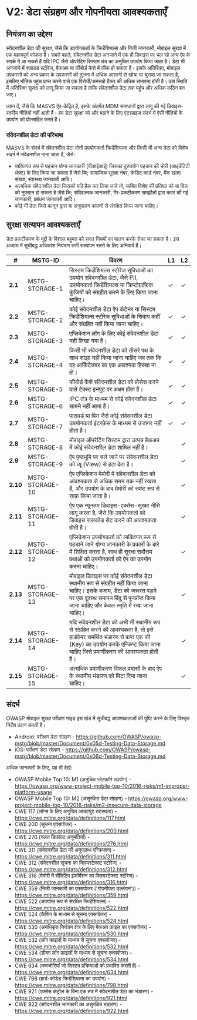 # V2: डेटा संग्रहण और गोपनीयता आवश्यकताएँ

## नियंत्रण का उद्देश्य

संवेदनशील डेटा की सुरक्षा, जैसे कि उपयोगकर्ता के क्रिडेंशियल्स और निजी जानकारी, मोबाइल सुरक्षा में एक महत्वपूर्ण फोकस है। सबसे पहले, संवेदनशील डेटा अनजाने में एक ही डिवाइस पर चल रहे अन्य ऐप के संपर्क में आ सकते हैं यदि IPC जैसे ऑपरेटिंग सिस्टम तंत्र का अनुचित उपयोग किया जाता है। डेटा भी अनजाने में क्लाउड स्टोरेज, बैकअप या कीबोर्ड कैशे में लीक हो सकता है। इसके अतिरिक्त, मोबाइल उपकरणों को अन्य प्रकार के उपकरणों की तुलना में अधिक आसानी से खोया या चुराया जा सकता है, इसलिए भौतिक पहुंच प्राप्त करने वाले एक विरोधी/अनचाहे हैकर की अधिक संभावना होती है। उस स्थिति में अतिरिक्त सुरक्षा को लागू किया जा सकता है ताकि संवेदनशील डेटा तक पहुंच और अधिक कठिन बन जाए।

ध्यान दें, जैसे कि MASVS ऐप-केंद्रित है, इसके अंतर्गत MDM समाधानों द्वारा लागू की गई डिवाइस-स्तरीय नीतियों नहीं आती हैं। हम डेटा सुरक्षा को और बढ़ाने के लिए एंटरप्राइज़ संदर्भ में ऐसी नीतियों के उपयोग को प्रोत्साहित करते हैं।

### संवेदनशील डेटा की परिभाषा

MASVS के संदर्भ में संवेदनशील डेटा दोनों उपयोगकर्ता क्रिडेंशियल्स और किसी भी अन्य डेटा को विशेष संदर्भ में संवेदनशील माना जाता है, जैसे:

- व्यक्तिगत रूप से पहचान योग्य जानकारी (पीआईआई) जिसका दुरुपयोग पहचान की चोरी (आइडेंटिटी थेफ़्ट) के लिए किया जा सकता है जैसे कि; सामाजिक सुरक्षा नंबर, क्रेडिट कार्ड नंबर, बैंक खाता संख्या, स्वास्थ्य जानकारी आदि।
- अत्यधिक संवेदनशील डेटा जिसको यदि हैक कर लिया जाये तो, व्यक्ति विशेष की प्रतिष्ठा को या वित्त को नुक्सान हो सकता है जैसे कि; संविदात्मक जानकारी, गैर-प्रकटीकरण समझौतों द्वारा कवर की गई जानकारी, प्रबंधन जानकारी आदि।
- कोई भी डेटा जिसे कानून द्वारा या अनुपालन कारणों से संरक्षित किया जाना चाहिए।

## सुरक्षा सत्यापन आवश्यकताएँ

डेटा प्रकटीकरण के मुद्दों के विशाल बहुमत को सरल नियमों का पालन करके रोका जा सकता है। इस अध्याय में सूचीबद्ध अधिकांश नियंत्रण सभी सत्यापन स्तरों के लिए अनिवार्य हैं।

| # | MSTG-ID | विवरण | L1 | L2 |
| -- | -------- | ---------------------- | - | - |
| **2.1** | MSTG-STORAGE-1 | सिस्टम क्रिडेंशियल्स स्टोरेज सुविधाओं का उपयोग संवेदनशील डेटा, जैसे PII, उपयोगकर्ता क्रिडेंशियल्स या क्रिप्टोग्राफ़िक कुंजियों को संग्रहीत करने के लिए किया जाना चाहिए।  | ✓ | ✓ |
| **2.2** | MSTG-STORAGE-2 | कोई संवेदनशील डेटा ऐप कंटेनर या सिस्टम क्रिडेंशियल्स स्टोरेज सुविधाओं के सिवाय कहीं और संग्रहित नहीं किया जाना चाहिए। | ✓ | ✓ |
| **2.3** | MSTG-STORAGE-3 | एप्लिकेशन लॉग के लिए कोई संवेदनशील डेटा नहीं लिखा गया है।  | ✓ | ✓ |
| **2.4** | MSTG-STORAGE-4 | किसी भी संवेदनशील डेटा को तीसरे पक्ष के साथ साझा नहीं किया जाना चाहिए जब तक कि वह आर्किटेक्चर का एक आवश्यक हिस्सा ना हो। | ✓ | ✓ |
| **2.5** | MSTG-STORAGE-5 | कीबोर्ड कैशे संवेदनशील डेटा को प्रोसेस करने वाले टेक्स्ट इनपुट पर अक्षम होता है।  | ✓ | ✓ |
| **2.6** | MSTG-STORAGE-6 | IPC तंत्र के माध्यम से कोई संवेदनशील डेटा सामने नहीं आया है। | ✓ | ✓ |
| **2.7** | MSTG-STORAGE-7 | पासवर्ड या पिन जैसे कोई संवेदनशील डेटा उपयोगकर्ता इंटरफ़ेस के माध्यम से उजागर नहीं होता है। | ✓ | ✓ |
| **2.8** | MSTG-STORAGE-8 | मोबाइल ऑपरेटिंग सिस्टम द्वारा उत्पन्न बैकअप में कोई संवेदनशील डेटा शामिल नहीं है। |   | ✓ |
| **2.9** | MSTG-STORAGE-9 | ऐप पृष्ठभूमि पर चले जाने पर संवेदनशील डेटा को व्यू (View) से हटा देता है।  |  | ✓ |
| **2.10** | MSTG-STORAGE-10 | ऐप एप्लिकेशन मेमोरी में संवेदनशील डेटा को आवश्यकता से अधिक समय तक नहीं रखता है, और उपयोग के बाद मेमोरी को स्पष्ट रूप से साफ़ किया जाता है। |  | ✓ |
| **2.11** | MSTG-STORAGE-11 | ऐप एक न्यूनतम डिवाइस-एक्सेस-सुरक्षा नीति लागू करता है, जैसे कि उपयोगकर्ता को डिवाइस पासकोड सेट करने की आवश्यकता होती है। |  | ✓ |
| **2.12** | MSTG-STORAGE-12 | एप्लिकेशन उपयोगकर्ता को व्यक्तिगत रूप से पहचाने जाने योग्य जानकारी के प्रकारों के बारे में शिक्षित करता है, साथ ही सुरक्षा सर्वोत्तम प्रथाओं को उपयोगकर्ता को ऐप का उपयोग करना चाहिए। |  | ✓ |
| **2.13** | MSTG-STORAGE-13 | मोबाइल डिवाइस पर कोई संवेदनशील डेटा स्थानीय रूप से संग्रहीत नहीं किया जाना चाहिए। इसके बजाय, डेटा को जरूरत पड़ने पर एक दूरस्थ समापन बिंदु से पुनर्प्राप्त किया जाना चाहिए और केवल स्मृति में रखा जाना चाहिए।  |  | ✓ |
| **2.14** | MSTG-STORAGE-14 | यदि संवेदनशील डेटा को अभी भी स्थानीय रूप से संग्रहित करने की आवश्यकता है, तो इसे हार्डवेयर समर्थित भंडारण से प्राप्त एक की (Key) का उपयोग करके एन्क्रिप्ट किया जाना चाहिए जिसे प्रमाणीकरण की आवश्यकता होती है। |  | ✓ |
| **2.15** | MSTG-STORAGE-15 | अत्यधिक प्रमाणीकरण विफल प्रयासों के बाद ऐप के स्थानीय भंडारण को मिटा दिया जाना चाहिए। |  | ✓ |

## संदर्भ

OWASP मोबाइल सुरक्षा परीक्षण गाइड इस खंड में सूचीबद्ध आवश्यकताओं की पुष्टि करने के लिए विस्तृत निर्देश प्रदान करती है।

- Android: परीक्षण डेटा संग्रहण - <https://github.com/OWASP/owasp-mstg/blob/master/Document/0x05d-Testing-Data-Storage.md>
- iOS: परीक्षण डेटा संग्रहण - <https://github.com/OWASP/owasp-mstg/blob/master/Document/0x06d-Testing-Data-Storage.md>

अधिक जानकारी के लिए, यह भी देखें:

- OWASP Mobile Top 10: M1 (अनुचित प्लेटफ़ॉर्म उपयोग) - <https://owasp.org/www-project-mobile-top-10/2016-risks/m1-improper-platform-usage>
- OWASP Mobile Top 10: M2 (असुरक्षित डेटा संग्रहण) - <https://owasp.org/www-project-mobile-top-10/2016-risks/m2-insecure-data-storage>
- CWE 117 (लॉग्स के लिए अनुचित आउटपुट तटस्थता) - <https://cwe.mitre.org/data/definitions/117.html>
- CWE 200 (सूचना एक्सपोजर) - <https://cwe.mitre.org/data/definitions/200.html>
- CWE 276 (गलत डिफ़ॉल्ट अनुमतियाँ) - <https://cwe.mitre.org/data/definitions/276.html>
- CWE 311 (संवेदनशील डेटा की अनुपलब्ध एन्क्रिप्शन) - <https://cwe.mitre.org/data/definitions/311.html>
- CWE 312 (संवेदनशील सूचना का क्लियरटेक्स्ट स्टोरेज) - <https://cwe.mitre.org/data/definitions/312.html>
- CWE 316 (मेमोरी में सेंसिटिव इंफॉर्मेशन का क्लियरटेक्स्ट स्टोरेज) - <https://cwe.mitre.org/data/definitions/316.html>
- CWE 359 (निजी जानकारी का एक्सपोजर ('गोपनीयता उल्लंघन')) - <https://cwe.mitre.org/data/definitions/359.html>
- CWE 522 (अपर्याप्त रूप से संरक्षित क्रिडेंशियल्स) - <https://cwe.mitre.org/data/definitions/522.html>
- CWE 524 (कैशिंग के माध्यम से सूचना एक्सपोजर) - <https://cwe.mitre.org/data/definitions/524.html>
- CWE 530 (अनधिकृत नियंत्रण क्षेत्र के लिए बैकअप फ़ाइल का एक्सपोजर) - <https://cwe.mitre.org/data/definitions/530.html>
- CWE 532 (लॉग फ़ाइलों के माध्यम से सूचना एक्सपोजर) - <https://cwe.mitre.org/data/definitions/532.html>
- CWE 534 (डीबग लॉग फ़ाइलों के माध्यम से सूचना एक्सपोजर) - <https://cwe.mitre.org/data/definitions/534.html>
- CWE 634 (कमजोरियाँ जो सिस्टम प्रक्रियाओं को प्रभावित करती हैं) - <https://cwe.mitre.org/data/definitions/634.html>
- CWE 798 (हार्ड-कोडेड क्रिडेंशियल्स का उपयोग) - <https://cwe.mitre.org/data/definitions/798.html>
- CWE 921 (एक्सेस कंट्रोल के बिना एक तंत्र में संवेदनशील डेटा का भंडारण) - <https://cwe.mitre.org/data/definitions/921.html>
- CWE 922 (संवेदनशील जानकारी का असुरक्षित भंडारण) - <https://cwe.mitre.org/data/definitions/922.html>
